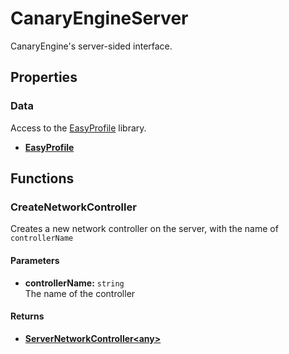 # CanaryEngineServer <Badge type="danger" text="server" />

CanaryEngine's server-sided interface.

## Properties

### Data <Badge type="tip" text="read only" />

Access to the [EasyProfile](/api/libraries/data/easyprofile) library.

* **[EasyProfile](/api/libraries/data/easyprofile)**

## Functions

### CreateNetworkController

Creates a new network controller on the server, with the name of `controllerName`

#### Parameters

* **controllerName:** `string`\
The name of the controller

#### Returns

* [**ServerNetworkController\<any\>**](/api/engine/types#servernetworkcontroller)